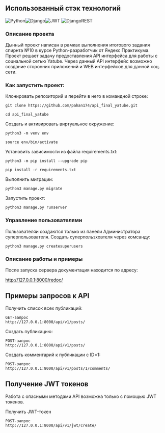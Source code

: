 ## Использованный стэк технологий
![Python](https://img.shields.io/badge/python-3670A0?style=for-the-badge&logo=python&logoColor=ffdd54)![Django](https://img.shields.io/badge/django-%23092E20.svg?style=for-the-badge&logo=django&logoColor=white)![JWT](https://img.shields.io/badge/JWT-black?style=for-the-badge&logo=JSON%20web%20tokens)
![DjangoREST](https://img.shields.io/badge/DJANGO-REST-ff1709?style=for-the-badge&logo=django&logoColor=white&color=ff1709&labelColor=gray)


### Описание проекта

Дынный проект написан в рамках выполнения итогового задания спирнта №10 в курсе Python-разработчик от Яндекс Практикума.
Проект решает задачу предоставления API интерфейса для работы с социальной сетью Yatube.
Через данный API интерфейс возможно создание сторонних приложений и WEB интерфейсов для данной соц. сети.

### Как запустить проект:

Клонировать репозиторий и перейти в него в командной строке:

```
git clone https://github.com/pahan174/api_final_yatube.git
```

```
cd api_final_yatube
```

Cоздать и активировать виртуальное окружение:

```
python3 -m venv env
```

```
source env/bin/activate
```

Установить зависимости из файла requirements.txt:

```
python3 -m pip install --upgrade pip
```

```
pip install -r requirements.txt
```

Выполнить миграции:

```
python3 manage.py migrate
```

Запустить проект:

```
python3 manage.py runserver
```

### Управление пользователями

Пользователяи создаются только из панели Администратора суперпользователя.
Создать суперпользховтеля через комсанду:

```
python3 manage.py createsuperusers
```

### Описание работы и примеры

После запуска сервера документация находится по адресу:

http://127.0.0.1:8000/redoc/

## Примеры запросов к API

Получить список всех публикаций:

```
GET-запрос
http://127.0.0.1:8000/api/v1/posts/
```

Создать публикацию:

```
POST-запрос
http://127.0.0.1:8000/api/v1/posts/
```

Создать комментарий к публикации с ID=1:

```
POST-запрос
http://127.0.0.1:8000/api/v1/posts/1/comments/
```

## Получение JWT токенов

Работа с опасными методами API возможна только с помощью JWT токенов.

Получить JWT-токен

```
POST-запрос
http://127.0.0.1:8000/api/v1/jwt/create/
```




